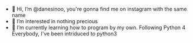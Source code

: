 - 👋 Hi, I’m @danesinoo, you're gonna find me on instagram with the same name
- 👀 I’m interested in nothing precious
- 🌱 I’m currently learning how to program by my own.
			Following Python 4 Everybody, I've been intriduced to python3
